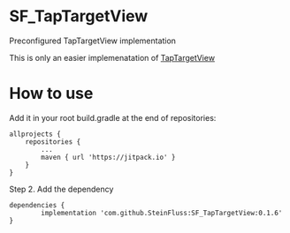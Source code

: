 # SF_TapTargetView
Preconfigured TapTargetView implementation 

This is only an easier implemenatation of [TapTargetView](https://github.com/KeepSafe/TapTargetView)

# How to use
Add it in your root build.gradle at the end of repositories:

	allprojects {
		repositories {
			...
			maven { url 'https://jitpack.io' }
		}
	}


Step 2. Add the dependency

	dependencies {
	        implementation 'com.github.SteinFluss:SF_TapTargetView:0.1.6'
	}

